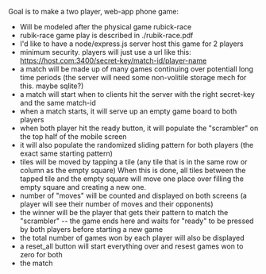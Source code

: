 
Goal is to make a two player, web-app phone game:
* Will be modeled after the physical game rubick-race
* rubik-race game play is described in ./rubik-race.pdf
* I'd like to have a node/express.js server host this game for 2 players
* minimum security.  players will just use a url like this:  https://host.com:3400/secret-key/match-id/player-name
* a match will be made up of many games continuing over potentiall long time periods (the server will need some non-volitile storage mech for this.  maybe sqlite?)
* a match will start when to clients hit the server with the right secret-key and the same match-id
* when a match starts, it will serve up an empty game board to both players
* when both player hit the ready button, it will populate the "scrambler" on the top half of the mobile screen
* it will also populate the randomized sliding pattern for both players (the exact same starting pattern)
* tiles will be moved by tapping a tile (any tile that is in the same row or column as the empty square)  When this is done, all tiles between the tapped tile and the empty square will move one place over filling the empty square and creating a new one.
* number of "moves" will be counted and displayed on both screens (a player will see their number of moves and their opponents)
* the winner will be the player that gets their pattern to match the "scrambler" -- the game ends here and waits for "ready" to be pressed by both players before starting a new game
* the total number of games won by each player will also be displayed
* a reset_all button will start everything over and resest games won to zero for both
* the match
